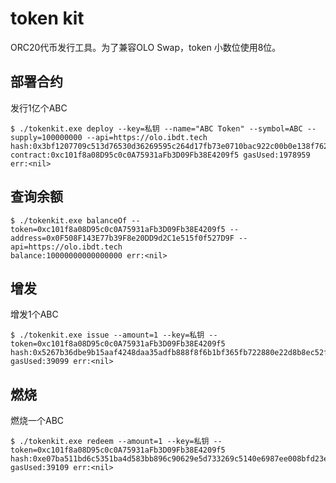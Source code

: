 # token kit
ORC20代币发行工具。为了兼容OLO Swap，token 小数位使用8位。

## 部署合约
发行1亿个ABC
```
$ ./tokenkit.exe deploy --key=私钥 --name="ABC Token" --symbol=ABC --supply=100000000 --api=https://olo.ibdt.tech
hash:0x3bf1207709c513d76530d36269595c264d17fb73e0710bac922c00b0e138f762 contract:0xc101f8a08D95c0c0A75931aFb3D09Fb38E4209f5 gasUsed:1978959 err:<nil>
```

## 查询余额
```shell
$ ./tokenkit.exe balanceOf --token=0xc101f8a08D95c0c0A75931aFb3D09Fb38E4209f5 --address=0x0F508F143E77b39F8e20DD9d2C1e515f0f527D9F --api=https://olo.ibdt.tech
balance:10000000000000000 err:<nil>
```

## 增发
增发1个ABC
```shell
$ ./tokenkit.exe issue --amount=1 --key=私钥 --token=0xc101f8a08D95c0c0A75931aFb3D09Fb38E4209f5
hash:0x5267b36dbe9b15aaf4248daa35adfb888f8f6b1bf365fb722880e22d8b8ec52f gasUsed:39099 err:<nil>
```

## 燃烧
燃烧一个ABC
```shell
$ ./tokenkit.exe redeem --amount=1 --key=私钥 --token=0xc101f8a08D95c0c0A75931aFb3D09Fb38E4209f5
hash:0xe07ba511bd6c5351ba4d583bb896c90629e5d733269c5140e6987ee008bfd23e gasUsed:39109 err:<nil>
```